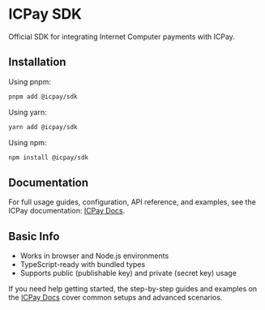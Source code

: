 # ICPay SDK

Official SDK for integrating Internet Computer payments with ICPay.

## Installation

Using pnpm:
```bash
pnpm add @icpay/sdk
```

Using yarn:
```bash
yarn add @icpay/sdk
```

Using npm:
```bash
npm install @icpay/sdk
```

## Documentation

For full usage guides, configuration, API reference, and examples, see the ICPay documentation: [ICPay Docs](https://docs.icpay.org).

## Basic Info

- Works in browser and Node.js environments
- TypeScript-ready with bundled types
- Supports public (publishable key) and private (secret key) usage

If you need help getting started, the step-by-step guides and examples on the [ICPay Docs](https://docs.icpay.org) cover common setups and advanced scenarios.